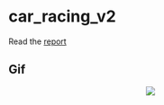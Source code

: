 # car_racing_v2
Read the [report](./report.pdf)

## Gif
<div align=center><img src="img/car_racing_v2.gif"/></div>

